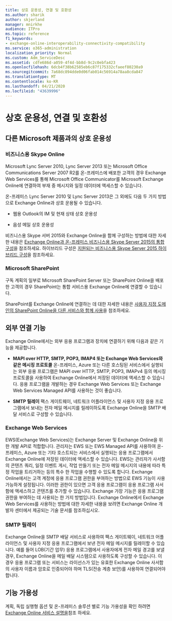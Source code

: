 ```yaml
---
title: 상호 운용성, 연결 및 호환성
ms.author: sharik
author: skjerland
manager: mnirkhe
audience: ITPro
ms.topic: reference
f1_keywords:
- exchange-online-interoperability-connectivity-compatibility
ms.service: o365-administration
localization_priority: Normal
ms.custom: Adm_ServiceDesc
ms.assetid: cdfe686d-a059-4f4d-bb8d-9c2c0ebfa423
ms.openlocfilehash: 6dcb4f38b62585eb6c87f175332cfaeef80230a9
ms.sourcegitcommit: 7a68dc894dde0d06fab014c56914a78aa8cda847
ms.translationtype: MT
ms.contentlocale: ko-KR
ms.lasthandoff: 04/21/2020
ms.locfileid: "43639996"
---
```

# <a name="interoperability-connectivity-and-compatibility"></a>상호 운용성, 연결 및 호환성

## <a name="interoperability-with-other-microsoft-products"></a>다른 Microsoft 제품과의 상호 운용성

### <a name="skype-for-business-online"></a>비즈니스용 Skype Online

Microsoft Lync Server 2010, Lync Server 2013 또는 Microsoft Office Communications Server 2007 R2를 온-프레미스에 배포한 고객의 경우 Exchange Web Services를 통해 Microsoft Office Communicator를 Microsoft Exchange Online에 연결하여 부재 중 메시지와 일정 데이터에 액세스할 수 있습니다.
  
온-프레미스 Lync Server 2010 및 Lync Server 2013은 그 외에도 다음 두 가지 방법으로 Exchange Online과 상호 운용될 수 있습니다.
  
- 웹용 Outlook의 IM 및 현재 상태 상호 운용성
    
- 음성 메일 상호 운용성
    
비즈니스용 Skype 서버 2015와 Exchange Online을 함께 구성하는 방법에 대한 자세한 내용은 [Exchange Online과 온-프레미스 비즈니스용 Skype Server 2015의 통합 구성](https://go.microsoft.com/fwlink/p/?LinkId=271804)을 참조하세요. 하이브리드 구성은 [지원되는 비즈니스용 Skype Server 2015 하이브리드 구성](https://go.microsoft.com/fwlink/?LinkID=513084)을 참조하세요.
  
### <a name="microsoft-sharepoint"></a>Microsoft SharePoint

구독 계획의 일부로 Microsoft SharePoint Server 또는 SharePoint Online을 배포한 고객의 경우 SharePoint는 통합 서비스용 Exchange Online에 연결할 수 있습니다.
  
SharePoint를 Exchange Online에 연결하는 데 대한 자세한 내용은 [사용자 지정 도메인의 SharePoint Online을 다른 서비스와 함께 사용](https://go.microsoft.com/fwlink/?LinkId=271805)을 참조하세요.
  
## <a name="features-for-external-connectivity"></a>외부 연결 기능

Exchange Online에서는 외부 응용 프로그램과 장치에 연결하기 위해 다음과 같은 기능을 제공합니다.
  
- **MAPI over HTTP, SMTP, POP3, IMAP4 또는 Exchange Web Services와 같은 메시징 프로토콜** 온-프레미스, Azure 또는 다른 호스팅된 서비스에서 실행되는 외부 응용 프로그램은 MAPI over HTTP, SMTP, POP3, IMAPv4 등의 메시징 프로토콜을 사용하여 Exchange Online에서 저장된 데이터에 액세스할 수 있습니다. 응용 프로그램을 개발하는 경우 Exchange Web Services 또는 Exchange Web Services Managed API를 사용하는 것이 좋습니다. 
    
- **SMTP 릴레이** 팩스 게이트웨이, 네트워크 어플라이언스 및 사용자 지정 응용 프로그램에서 보내는 전자 메일 메시지를 릴레이하도록 Exchange Online을 SMTP 배달 서비스로 구성할 수 있습니다. 
    
### <a name="exchange-web-services"></a>Exchange Web Services

EWS(Exchange Web Services)는 Exchange Server 및 Exchange Online을 위한 개발 API로 적합합니다. 관리자는 EWS 또는 EWS Managed API를 사용하여 온-프레미스, Azure 또는 기타 호스트되는 서비스에서 실행되는 응용 프로그램에서 Exchange Online에 저장된 데이터에 액세스할 수 있습니다. EWS는 관리자가 사서함의 콘텐츠 쿼리, 일정 이벤트 게시, 작업 만들기 또는 전자 메일 메시지의 내용에 따라 특정 작업을 트리거하는 등의 특수 한 작업을 수행할 수 있도록 합니다. Exchange Online에서는 고객 계정에 응용 프로그램 권한을 부여하는 방법으로 EWS 기능이 사용 가능하게 설정됩니다. 이러한 권한이 있으면 고객 응용 프로그램이 응용 프로그램 사서함에 액세스하고 콘텐츠를 추가할 수 있습니다. Exchange 가장 기능은 응용 프로그램 권한을 부여하는 데 사용되는 한 가지 방법입니다. Exchange Online에서 Exchange Web Services를 사용하는 방법에 대한 자세한 내용을 보려면 Exchange Online 개발자 센터에서 제공되는 기술 문서를 참조하십시오.
  
### <a name="smtp-relay"></a>SMTP 릴레이

Exchange Online을 SMTP 배달 서비스로 사용하여 팩스 게이트웨이, 네트워크 어플라이언스 및 사용자 지정 응용 프로그램에서 보낸 전자 메일 메시지를 릴레이할 수 있습니다. 예를 들어 LOB(기간 업무) 응용 프로그램에서 사용자에게 전자 메일 경고를 보낼 경우, Exchange Online을 메일 배달 시스템으로 사용하도록 구성할 수 있습니다. 이 경우 응용 프로그램 또는 서비스는 라이선스가 있는 유효한 Exchange Online 사서함의 사용자 이름과 암호로 인증되어야 하며 TLS(전송 계층 보안)를 사용하여 연결되어야 합니다.
  
## <a name="feature-availability"></a>기능 가용성

계획, 독립 실행형 옵션 및 온-프레미스 솔루션 별로 기능 가용성을 확인 하려면 [Exchange Online 서비스 설명을](exchange-online-service-description.md)참조 하세요.
  

